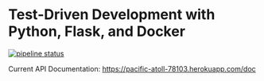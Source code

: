 # Test-Driven Development with Python, Flask, and Docker

[![pipeline status](https://gitlab.com/rich-s-d/tdd/badges/master/pipeline.svg)](https://gitlab.com/rich-s-d/tdd/commits/master)

Current API Documentation: https://pacific-atoll-78103.herokuapp.com/doc

